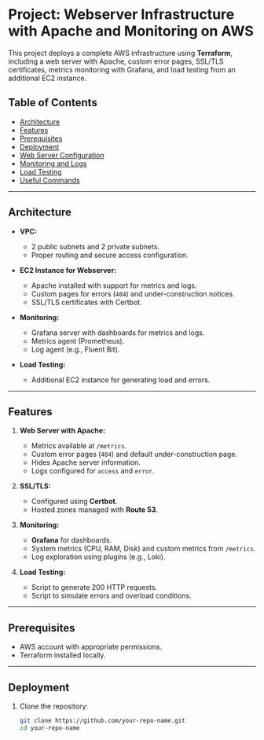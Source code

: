 # Project: Webserver Infrastructure with Apache and Monitoring on AWS

This project deploys a complete AWS infrastructure using **Terraform**, including a web server with Apache, custom error pages, SSL/TLS certificates, metrics monitoring with Grafana, and load testing from an additional EC2 instance.

## Table of Contents
- [Architecture](#architecture)
- [Features](#features)
- [Prerequisites](#prerequisites)
- [Deployment](#deployment)
- [Web Server Configuration](#web-server-configuration)
- [Monitoring and Logs](#monitoring-and-logs)
- [Load Testing](#load-testing)
- [Useful Commands](#useful-commands)

---

## Architecture

- **VPC:** 
  - 2 public subnets and 2 private subnets.
  - Proper routing and secure access configuration.

- **EC2 Instance for Webserver:**
  - Apache installed with support for metrics and logs.
  - Custom pages for errors (`404`) and under-construction notices.
  - SSL/TLS certificates with Certbot.

- **Monitoring:**
  - Grafana server with dashboards for metrics and logs.
  - Metrics agent (Prometheus).
  - Log agent (e.g., Fluent Bit).

- **Load Testing:**
  - Additional EC2 instance for generating load and errors.

---

## Features

1. **Web Server with Apache:**
   - Metrics available at `/metrics`.
   - Custom error pages (`404`) and default under-construction page.
   - Hides Apache server information.
   - Logs configured for `access` and `error`.

2. **SSL/TLS:**
   - Configured using **Certbot**.
   - Hosted zones managed with **Route 53**.

3. **Monitoring:**
   - **Grafana** for dashboards.
   - System metrics (CPU, RAM, Disk) and custom metrics from `/metrics`.
   - Log exploration using plugins (e.g., Loki).

4. **Load Testing:**
   - Script to generate 200 HTTP requests.
   - Script to simulate errors and overload conditions.

---

## Prerequisites

- AWS account with appropriate permissions.
- Terraform installed locally.

---

## Deployment

1. Clone the repository:
   ```bash
   git clone https://github.com/your-repo-name.git
   cd your-repo-name

